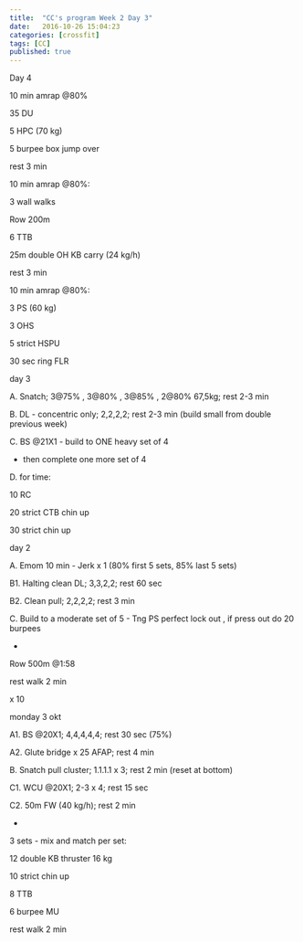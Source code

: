 ```yaml
---
title:  "CC's program Week 2 Day 3"
date:   2016-10-26 15:04:23
categories: [crossfit]
tags: [CC]
published: true
---
```

Day 4

10 min amrap @80%

35 DU

5 HPC (70 kg)

5 burpee box jump over

rest 3 min

 

10 min amrap @80%:

3 wall walks

Row 200m

6 TTB

25m double OH KB carry (24 kg/h)

 

rest 3 min

10 min amrap @80%:

3 PS (60 kg)

3 OHS

5 strict HSPU

30 sec ring FLR

 

day 3

A. Snatch; 3@75% , 3@80% , 3@85% , 2@80% 67,5kg; rest 2-3 min

B. DL - concentric only; 2,2,2,2; rest 2-3 min (build small from double previous week)

C. BS @21X1 - build to ONE heavy set of 4  

- then complete one more set of 4

D. for time:

10 RC

20 strict CTB chin up

30 strict chin up

 

day 2

A. Emom 10 min - Jerk x 1 (80% first 5 sets, 85% last 5 sets)

B1. Halting clean DL; 3,3,2,2; rest 60 sec

B2. Clean pull; 2,2,2,2; rest 3 min

C. Build to a moderate set of 5 - Tng PS perfect lock out , if press out do 20 burpees

+

Row 500m @1:58

rest walk 2 min

x 10

monday 3 okt

A1. BS @20X1; 4,4,4,4,4; rest 30 sec (75%)

A2. Glute bridge x 25 AFAP; rest 4 min

B. Snatch pull cluster; 1.1.1.1 x 3; rest 2 min (reset at bottom)

C1. WCU @20X1; 2-3 x 4; rest 15 sec

C2. 50m FW (40 kg/h); rest 2 min

+

3 sets - mix and match per set:

12 double KB thruster 16 kg

10 strict chin up

8 TTB

6 burpee MU

rest walk 2 min
